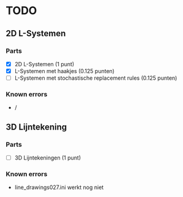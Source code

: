 # TODO

## 2D L-Systemen
### Parts
-[x] 2D L-Systemen (1 punt)
-[x] L-Systemen met haakjes (0.125 punten)
-[ ] L-Systemen met stochastische replacement rules (0.125 punten)
### Known errors
- /

## 3D Lijntekening
### Parts
-[ ] 3D Lijntekeningen (1 punt)
### Known errors
- line_drawings027.ini werkt nog niet